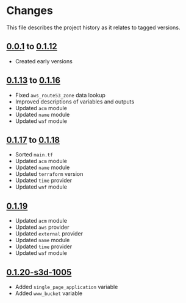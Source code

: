# Changes
This file describes the project history as it relates to tagged versions.

## [0.0.1](.) to [0.1.12](.)
- Created early versions

## [0.1.13](.) to [0.1.16](.)
- Fixed `aws_route53_zone` data lookup
- Improved descriptions of variables and outputs
- Updated `acm` module
- Updated `name` module
- Updated `waf` module

## [0.1.17](.) to [0.1.18](.)
- Sorted `main.tf`
- Updated `acm` module
- Updated `name` module
- Updated `terraform` version
- Updated `time` provider
- Updated `waf` module

## [0.1.19](.)
- Updated `acm` module
- Updated `aws` provider
- Updated `external` provider
- Updated `name` module
- Updated `time` provider
- Updated `waf` module

## [0.1.20-s3d-1005](.)
- Added `single_page_application` variable
- Added `www_bucket` variable
